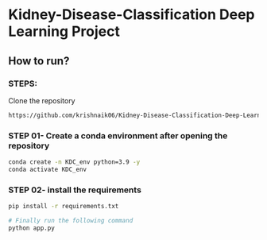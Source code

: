 # Kidney-Disease-Classification Deep Learning Project

## How to run?

### STEPS:

Clone the repository

```bash
https://github.com/krishnaik06/Kidney-Disease-Classification-Deep-Learning-Project
```

### STEP 01- Create a conda environment after opening the repository

```bash
conda create -n KDC_env python=3.9 -y
conda activate KDC_env
```

### STEP 02- install the requirements

```bash
pip install -r requirements.txt
```

```bash
# Finally run the following command
python app.py
```
